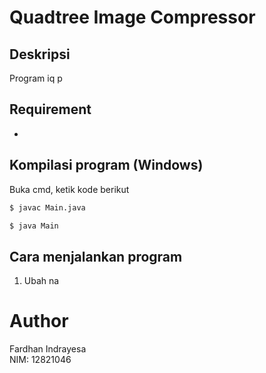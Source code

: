 # Quadtree Image Compressor

## Deskripsi
Program iq p

## Requirement
-

## Kompilasi program (Windows)
Buka cmd, ketik kode berikut

```bash
$ javac Main.java
```
```bash
$ java Main
```

## Cara menjalankan program
1. Ubah na

# Author
Fardhan Indrayesa <br>
NIM: 12821046
